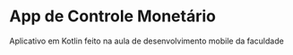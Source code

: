 # App de Controle Monetário 
Aplicativo em Kotlin feito na aula de desenvolvimento mobile da faculdade 
